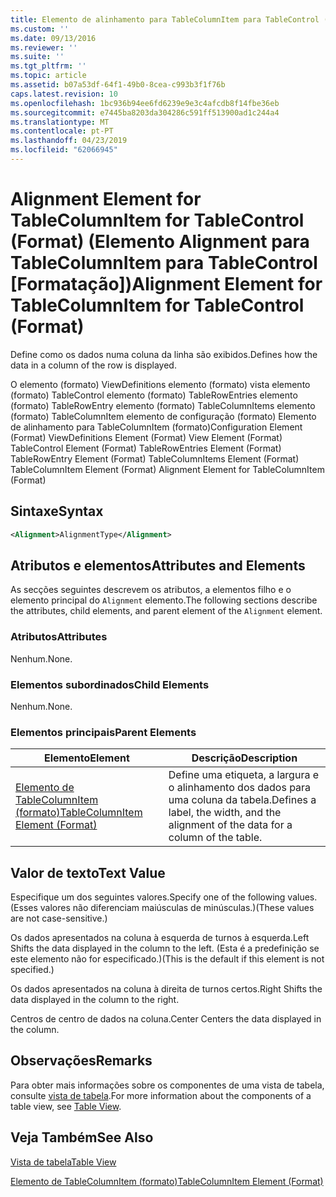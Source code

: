 ```yaml
---
title: Elemento de alinhamento para TableColumnItem para TableControl (formato) | Documentos da Microsoft
ms.custom: ''
ms.date: 09/13/2016
ms.reviewer: ''
ms.suite: ''
ms.tgt_pltfrm: ''
ms.topic: article
ms.assetid: b07a53df-64f1-49b0-8cea-c993b3f1f76b
caps.latest.revision: 10
ms.openlocfilehash: 1bc936b94ee6fd6239e9e3c4afcdb8f14fbe36eb
ms.sourcegitcommit: e7445ba8203da304286c591ff513900ad1c244a4
ms.translationtype: MT
ms.contentlocale: pt-PT
ms.lasthandoff: 04/23/2019
ms.locfileid: "62066945"
---
```

# <a name="alignment-element-for-tablecolumnitem-for-tablecontrol-format"></a><span data-ttu-id="e802f-102">Alignment Element for TableColumnItem for TableControl (Format) (Elemento Alignment para TableColumnItem para TableControl [Formatação])</span><span class="sxs-lookup"><span data-stu-id="e802f-102">Alignment Element for TableColumnItem for TableControl (Format)</span></span>

<span data-ttu-id="e802f-103">Define como os dados numa coluna da linha são exibidos.</span><span class="sxs-lookup"><span data-stu-id="e802f-103">Defines how the data in a column of the row is displayed.</span></span>

<span data-ttu-id="e802f-104">O elemento (formato) ViewDefinitions elemento (formato) vista elemento (formato) TableControl elemento (formato) TableRowEntries elemento (formato) TableRowEntry elemento (formato) TableColumnItems elemento (formato) TableColumnItem elemento de configuração (formato) Elemento de alinhamento para TableColumnItem (formato)</span><span class="sxs-lookup"><span data-stu-id="e802f-104">Configuration Element (Format) ViewDefinitions Element (Format) View Element (Format) TableControl Element (Format) TableRowEntries Element (Format) TableRowEntry Element (Format) TableColumnItems Element (Format) TableColumnItem Element (Format) Alignment Element for TableColumnItem (Format)</span></span>

## <a name="syntax"></a><span data-ttu-id="e802f-105">Sintaxe</span><span class="sxs-lookup"><span data-stu-id="e802f-105">Syntax</span></span>

```xml
<Alignment>AlignmentType</Alignment>
```

## <a name="attributes-and-elements"></a><span data-ttu-id="e802f-106">Atributos e elementos</span><span class="sxs-lookup"><span data-stu-id="e802f-106">Attributes and Elements</span></span>

<span data-ttu-id="e802f-107">As secções seguintes descrevem os atributos, a elementos filho e o elemento principal do `Alignment` elemento.</span><span class="sxs-lookup"><span data-stu-id="e802f-107">The following sections describe the attributes, child elements, and parent element of the `Alignment` element.</span></span>

### <a name="attributes"></a><span data-ttu-id="e802f-108">Atributos</span><span class="sxs-lookup"><span data-stu-id="e802f-108">Attributes</span></span>

<span data-ttu-id="e802f-109">Nenhum.</span><span class="sxs-lookup"><span data-stu-id="e802f-109">None.</span></span>

### <a name="child-elements"></a><span data-ttu-id="e802f-110">Elementos subordinados</span><span class="sxs-lookup"><span data-stu-id="e802f-110">Child Elements</span></span>

<span data-ttu-id="e802f-111">Nenhum.</span><span class="sxs-lookup"><span data-stu-id="e802f-111">None.</span></span>

### <a name="parent-elements"></a><span data-ttu-id="e802f-112">Elementos principais</span><span class="sxs-lookup"><span data-stu-id="e802f-112">Parent Elements</span></span>

|<span data-ttu-id="e802f-113">Elemento</span><span class="sxs-lookup"><span data-stu-id="e802f-113">Element</span></span>|<span data-ttu-id="e802f-114">Descrição</span><span class="sxs-lookup"><span data-stu-id="e802f-114">Description</span></span>|
|-------------|-----------------|
|[<span data-ttu-id="e802f-115">Elemento de TableColumnItem (formato)</span><span class="sxs-lookup"><span data-stu-id="e802f-115">TableColumnItem Element (Format)</span></span>](./tablecolumnitem-element-for-tablecolumnitems-for-tablecontrol-format.md)|<span data-ttu-id="e802f-116">Define uma etiqueta, a largura e o alinhamento dos dados para uma coluna da tabela.</span><span class="sxs-lookup"><span data-stu-id="e802f-116">Defines a label, the width, and the alignment of the data for a column of the table.</span></span>|

## <a name="text-value"></a><span data-ttu-id="e802f-117">Valor de texto</span><span class="sxs-lookup"><span data-stu-id="e802f-117">Text Value</span></span>

<span data-ttu-id="e802f-118">Especifique um dos seguintes valores.</span><span class="sxs-lookup"><span data-stu-id="e802f-118">Specify one of the following values.</span></span> <span data-ttu-id="e802f-119">(Esses valores não diferenciam maiúsculas de minúsculas.)</span><span class="sxs-lookup"><span data-stu-id="e802f-119">(These values are not case-sensitive.)</span></span>

<span data-ttu-id="e802f-120">Os dados apresentados na coluna à esquerda de turnos à esquerda.</span><span class="sxs-lookup"><span data-stu-id="e802f-120">Left Shifts the data displayed in the column to the left.</span></span> <span data-ttu-id="e802f-121">(Esta é a predefinição se este elemento não for especificado.)</span><span class="sxs-lookup"><span data-stu-id="e802f-121">(This is the default if this element is not specified.)</span></span>

<span data-ttu-id="e802f-122">Os dados apresentados na coluna à direita de turnos certos.</span><span class="sxs-lookup"><span data-stu-id="e802f-122">Right Shifts the data displayed in the column to the right.</span></span>

<span data-ttu-id="e802f-123">Centros de centro de dados na coluna.</span><span class="sxs-lookup"><span data-stu-id="e802f-123">Center Centers the data displayed in the column.</span></span>

## <a name="remarks"></a><span data-ttu-id="e802f-124">Observações</span><span class="sxs-lookup"><span data-stu-id="e802f-124">Remarks</span></span>

<span data-ttu-id="e802f-125">Para obter mais informações sobre os componentes de uma vista de tabela, consulte [vista de tabela](./creating-a-table-view.md).</span><span class="sxs-lookup"><span data-stu-id="e802f-125">For more information about the components of a table view, see [Table View](./creating-a-table-view.md).</span></span>

## <a name="see-also"></a><span data-ttu-id="e802f-126">Veja Também</span><span class="sxs-lookup"><span data-stu-id="e802f-126">See Also</span></span>

[<span data-ttu-id="e802f-127">Vista de tabela</span><span class="sxs-lookup"><span data-stu-id="e802f-127">Table View</span></span>](./creating-a-table-view.md)

[<span data-ttu-id="e802f-128">Elemento de TableColumnItem (formato)</span><span class="sxs-lookup"><span data-stu-id="e802f-128">TableColumnItem Element (Format)</span></span>](./tablecolumnitem-element-for-tablecolumnitems-for-tablecontrol-format.md)
